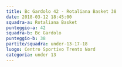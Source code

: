 ```yaml
---
title: Bc Gardolo 42 - Rotaliana Basket 38
date: 2018-03-12 18:45:00
squadra-a: Rotaliana Basket
punteggio-a: 42
squadra-b: Bc Gardolo
punteggio-b: 38
partite/squadra: under-13-17-18
luogo: Centro Sportivo Trento Nord
categoria: under 13
---
```

